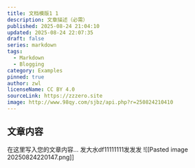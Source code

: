 ```yaml
---
title: 文档模版1 1
description: 文章描述（必需）
published: 2025-08-24 21:04:10
updated: 2025-08-24 22:07:35
draft: false
series: markdown
tags:
  - Markdown
  - Blogging
category: Examples
pinned: true
author: zwl
licenseName: CC BY 4.0
sourceLink: https://zzzero.site
image: http://www.98qy.com/sjbz/api.php?r=250824210410
---
```



## 文章内容

在这里写入您的文章内容... 发大水df11111111发发发
![[Pasted image 20250824220147.png]]